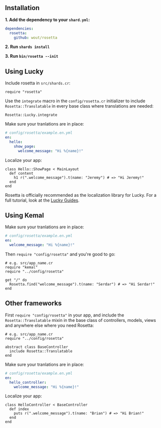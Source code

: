 ## Installation
**1. Add the dependency to your `shard.yml`:**

```yaml
dependencies:
  rosetta:
    github: wout/rosetta
```

**2. Run `shards install`**

**3. Run `bin/rosetta --init`**

## Using Lucky
Include rosetta in `src/shards.cr`:

```cr
require "rosetta"
```

Use the `integrate` macro in the `config/rosetta.cr` initializer to include
`Rosetta::Translatable` in every base class where translations are needed:

```cr
Rosetta::Lucky.integrate
```

Make sure your tranlations are in place:

```yaml
# config/rosetta/example.en.yml
en:
  hello:
    show_page:
      welcome_message: "Hi %{name}!"
```

Localize your app:

```cr
class Hello::ShowPage < MainLayout
  def content
    h1 r(".welcome_message").t(name: "Jeremy") # => "Hi Jeremy!"
  end
end
```

Rosetta is officially recommended as the localization library for Lucky. For a
full tutorial, look at the <a
href="https://luckyframework.org/guides/frontend/internationalization"
target="_blank">Lucky Guides</a>.

## Using Kemal
Make sure your tranlations are in place:

```yaml
# config/rosetta/example.en.yml
en:
  welcome_message: "Hi %{name}!"
```

Then `require "config/rosetta"` and you're good to go:

```cr
# e.g. src/app_name.cr
require "kemal"
require "../config/rosetta"

get "/" do
  Rosetta.find("welcome_message").t(name: "Serdar") # => "Hi Serdar!"
end
```

## Other frameworks
First `require "config/rosetta"` in your app, and include the
`Rosetta::Translatable` mixin in the base class of controllers, models, views
and anywhere else where you need Rosetta:

```cr
# e.g. src/app_name.cr
require "../config/rosetta"

abstract class BaseController
  include Rosetta::Translatable
end
```

Make sure your tranlations are in place:

```yaml
# config/rosetta/example.en.yml
en:
  hello_controller:
    welcome_message: "Hi %{name}!"
```

Localize your app:

```cr
class HelloController < BaseController
  def index
    puts r(".welcome_message").t(name: "Brian") # => "Hi Brian!"
  end
end
```


